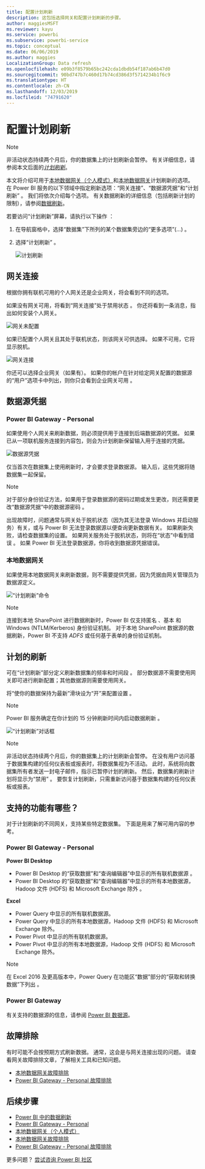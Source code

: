 ```yaml
---
title: 配置计划刷新
description: 这包括选择网关和配置计划刷新的步骤。
author: maggiesMSFT
ms.reviewer: kayu
ms.service: powerbi
ms.subservice: powerbi-service
ms.topic: conceptual
ms.date: 06/06/2019
ms.author: maggies
LocalizationGroup: Data refresh
ms.openlocfilehash: e09b3f8579b65bc242cda1dbdb54f187ab6b47d0
ms.sourcegitcommit: 90bd747b7c460d17b74cd386d3f5714234b1f6c9
ms.translationtype: HT
ms.contentlocale: zh-CN
ms.lasthandoff: 12/03/2019
ms.locfileid: "74791620"
---
```

# <a name="configure-scheduled-refresh"></a>配置计划刷新

>[!NOTE]
>非活动状态持续两个月后，你的数据集上的计划刷新会暂停。 有关详细信息，请参阅本文后面的[*计划刷新*](#scheduled-refresh)。

本文将介绍可用于[本地数据网关（个人模式）](service-gateway-personal-mode.md)和[本地数据网关](service-gateway-onprem.md)计划刷新的选项。 在 Power BI 服务的以下领域中指定刷新选项：“网关连接”、“数据源凭据”和“计划刷新”    。 我们将依次介绍每个选项。 有关数据刷新的详细信息（包括刷新计划的限制），请参阅[数据刷新](refresh-data.md#data-refresh)。

若要访问“计划刷新”屏幕，请执行以下操作  ：

1. 在导航窗格中，选择“数据集”下所列的某个数据集旁边的“更多选项”(…)   。
2. 选择“计划刷新”  。

    ![计划刷新](media/refresh-scheduled-refresh/dataset-menu.png)

## <a name="gateway-connection"></a>网关连接

根据你拥有联机可用的个人网关还是企业网关，将会看到不同的选项。

如果没有网关可用，将看到“网关连接”处于禁用状态  。 你还将看到一条消息，指出如何安装个人网关。

![网关未配置](media/refresh-scheduled-refresh/gateway-not-configured.png)

如果已配置个人网关且其处于联机状态，则该网关可供选择。 如果不可用，它将显示脱机。

![网关连接](media/refresh-scheduled-refresh/gateway-connection.png)

你还可以选择企业网关（如果有）。 如果你的帐户在针对给定网关配置的数据源的“用户”选项卡中列出，则你只会看到企业网关可用  。

## <a name="data-source-credentials"></a>数据源凭据

### <a name="power-bi-gateway---personal"></a>Power BI Gateway - Personal

如果使用个人网关来刷新数据，则必须提供用于连接到后端数据源的凭据。 如果已从一项联机服务连接到内容包，则会为计划刷新保留输入用于连接的凭据。

![数据源凭据](media/refresh-scheduled-refresh/data-source-credentials-pgw.png)

仅当首次在数据集上使用刷新时，才会要求登录数据源。 输入后，这些凭据将随数据集一起保留。

> [!NOTE]
> 对于部分身份验证方法，如果用于登录数据源的密码过期或发生更改，则还需要更改“数据源凭据”中的数据源密码  。

出现故障时，问题通常与网关处于脱机状态（因为其无法登录 Windows 并启动服务）有关，或与 Power BI 无法登录数据源以便查询更新数据有关。 如果刷新失败，请检查数据集的设置。 如果网关服务处于脱机状态，则将在“状态”中看到错误  。 如果 Power BI 无法登录数据源，你将收到数据源凭据错误。

### <a name="on-premises-data-gateway"></a>本地数据网关

如果使用本地数据网关来刷新数据，则不需要提供凭据，因为凭据由网关管理员为数据源定义。

![“计划刷新”命令](media/refresh-scheduled-refresh/data-source-credentials-egw.png)

> [!NOTE]
> 连接到本地 SharePoint 进行数据刷新时，Power BI 仅支持匿名  、基本  和 Windows (NTLM/Kerberos)  身份验证机制。 对于本地 SharePoint 数据源的数据刷新，Power BI 不支持 *ADFS* 或任何基于表单的身份验证机制。 

## <a name="scheduled-refresh"></a>计划的刷新

可在“计划刷新”部分定义刷新数据集的频率和时间段  。 部分数据源不需要使用网关即可进行刷新配置；其他数据源则需要使用网关。

将“使你的数据保持为最新”滑块设为“开”来配置设置   。

> [!NOTE]
> Power BI 服务确定在你计划的 15 分钟刷新时间内启动数据刷新  。

![“计划刷新”对话框](media/refresh-scheduled-refresh/scheduled-refresh.png)

> [!NOTE]
> 非活动状态持续两个月后，你的数据集上的计划刷新会暂停。 在没有用户访问基于数据集构建的任何仪表板或报表时，将数据集视为不活动。 此时，系统将向数据集所有者发送一封电子邮件，指示已暂停计划的刷新。 然后，数据集的刷新计划将显示为“禁用”  。 要恢复计划刷新，只需重新访问基于数据集构建的任何仪表板或报表。

## <a name="whats-supported"></a>支持的功能有哪些？

对于计划刷新的不同网关，支持某些特定数据集。 下面是用来了解可用内容的参考。

### <a name="power-bi-gateway---personal"></a>Power BI Gateway - Personal

**Power BI Desktop**

* Power BI Desktop 的“获取数据”和“查询编辑器”中显示的所有联机数据源  。
* Power BI Desktop 的“获取数据”和“查询编辑器”中显示的所有本地数据源，Hadoop 文件 (HDFS) 和 Microsoft Exchange 除外  。

**Excel**

* Power Query 中显示的所有联机数据源。
* Power Query 中显示的所有本地数据源，Hadoop 文件 (HDFS) 和 Microsoft Exchange 除外。
* Power Pivot 中显示的所有联机数据源。
* Power Pivot 中显示的所有本地数据源，Hadoop 文件 (HDFS) 和 Microsoft Exchange 除外。

> [!NOTE]
> 在 Excel 2016 及更高版本中，Power Query 在功能区“数据”部分的“获取和转换数据”下列出   。

### <a name="power-bi-gateway"></a>Power BI Gateway

有关支持的数据源的信息，请参阅 [Power BI 数据源](power-bi-data-sources.md)。

## <a name="troubleshooting"></a>故障排除
有时可能不会按预期方式刷新数据。 通常，这会是与网关连接出现的问题。 请查看网关故障排除文章，了解相关工具和已知问题。

- [本地数据网关故障排除](service-gateway-onprem-tshoot.md)
- [Power BI Gateway - Personal 故障排除](service-admin-troubleshooting-power-bi-personal-gateway.md)

## <a name="next-steps"></a>后续步骤

- [Power BI 中的数据刷新](refresh-data.md)  
- [Power BI Gateway - Personal](service-gateway-personal-mode.md)  
- [本地数据网关（个人模式）](service-gateway-onprem.md)  
- [本地数据网关故障排除](service-gateway-onprem-tshoot.md)  
- [Power BI Gateway - Personal 故障排除](service-admin-troubleshooting-power-bi-personal-gateway.md)  

更多问题？ [尝试咨询 Power BI 社区](https://community.powerbi.com/)